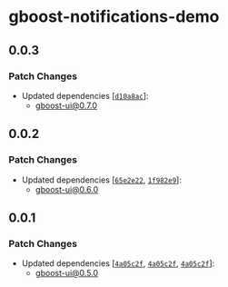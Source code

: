 # gboost-notifications-demo

## 0.0.3

### Patch Changes

- Updated dependencies [[`d10a8ac`](https://github.com/awslabs/green-boost/commit/d10a8ac6d8a01d7d0cbdf62595a4b41b06a162e6)]:
  - gboost-ui@0.7.0

## 0.0.2

### Patch Changes

- Updated dependencies [[`65e2e22`](https://github.com/awslabs/green-boost/commit/65e2e226a5581c30a3e62fbf9129ee21235a2226), [`1f982e9`](https://github.com/awslabs/green-boost/commit/1f982e9c777c8ebd71382226673d56037861262e)]:
  - gboost-ui@0.6.0

## 0.0.1

### Patch Changes

- Updated dependencies [[`4a05c2f`](https://github.com/awslabs/green-boost/commit/4a05c2fb7934b0f7642607a74855d1752576314e), [`4a05c2f`](https://github.com/awslabs/green-boost/commit/4a05c2fb7934b0f7642607a74855d1752576314e), [`4a05c2f`](https://github.com/awslabs/green-boost/commit/4a05c2fb7934b0f7642607a74855d1752576314e)]:
  - gboost-ui@0.5.0
